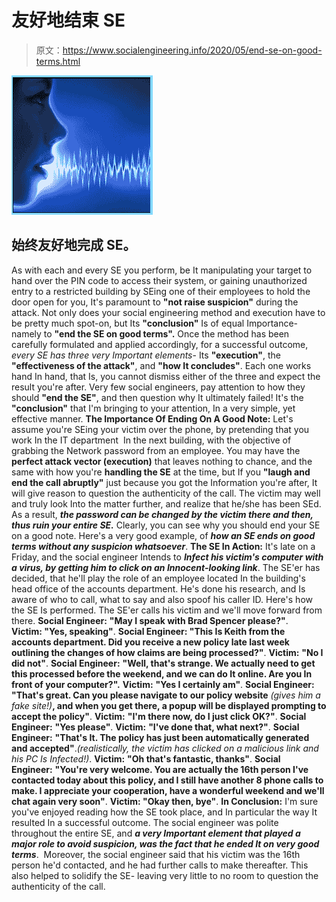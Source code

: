 # 友好地结束 SE

> 原文：<https://www.socialengineering.info/2020/05/end-se-on-good-terms.html>

[![](img/8b6892d364f3705221a7c6fbcfb3360d.png)](https://1.bp.blogspot.com/-R2ILn408RvM/Xq7zBQCNfhI/AAAAAAAAJzo/jppsj0feGs8L3nDNc9oc-fKrsECLQRiFACLcBGAsYHQ/s1600/Social%2BEngineering.%2Bwww.socialngineering.info.png)

## **始终友好地完成 SE。**

As with each and every SE you perform, be It manipulating your target to hand over the PIN code to access their system, or gaining unauthorized entry to a restricted building by SEing one of their employees to hold the door open for you, It's paramount to **"not raise suspicion"** during the attack. Not only does your social engineering method and execution have to be pretty much spot-on, but Its **"conclusion"** Is of equal Importance- namely to **"end the SE on good terms".**
Once the method has been carefully formulated and applied accordingly, for a successful outcome, *every SE has three very Important elements*- Its **"execution"**, the **"effectiveness of the attack"**, and **"how It concludes"**. Each one works hand In hand, that Is, you cannot dismiss either of the three and expect the result you're after. Very few social engineers, pay attention to how they should **"end the SE"**, and then question why It ultimately failed! It's the **"conclusion"** that I'm bringing to your attention, In a very simple, yet effective manner.
  **The Importance Of Ending On A Good Note:**
  Let's assume you're SEing your victim over the phone, by pretending that you work In the IT department  In the next building, with the objective of grabbing the Network password from an employee. You may have the **perfect attack vector (execution)** that leaves nothing to chance, and the same with how you're **handling the SE** at the time, but If you **"laugh and end the call abruptly"** just because you got the Information you're after, It will give reason to question the authenticity of the call.
  The victim may well and truly look Into the matter further, and realize that he/she has been SEd. As a result, ***the password can be changed by the victim there and then, thus ruin your entire SE.*** Clearly, you can see why you should end your SE on a good note. Here's a very good example, of ***how an SE ends on good terms without any suspicion whatsoever***.
  **The SE In Action:**
  It's late on a Friday, and the social engineer Intends to ***Infect his victim's computer with a virus, by getting him to click on an Innocent-looking link***. The SE'er has decided, that he'll play the role of an employee located In the building's head office of the accounts department. He's done his research, and Is aware of who to call, what to say and also spoof his caller ID.
  Here's how the SE Is performed. The SE'er calls his victim and we'll move forward from there.
  **Social Engineer:** **"May I speak with Brad Spencer please?"**.
**Victim: "Yes, speaking"**.
**Social Engineer: "This Is Keith from the accounts department. Did you receive a new policy late last week outlining the changes of how claims are being processed?"**.
**Victim:** **"No I did not"**.
**Social Engineer:** **"Well, that's strange. We actually need to get this processed before the weekend, and we can do It online. Are you In front of your computer?".**
**Victim:** **"Yes I certainly am"**.
**Social Engineer:** **"That's great. Can you please navigate to our policy website** *(gives him a fake site!)***, and when you get there, a popup will be displayed prompting to accept the policy"**.
**Victim:** **"I'm there now, do I just click OK?"**.
**Social Engineer:** **"Yes please"**.
**Victim:** **"I've done that, what next?"**.
**Social Engineer:** **"That's It. The policy has just been automatically generated and accepted"**.*(realistically, the victim has clicked on a malicious link and his PC Is Infected!)*.
**Victim:** **"Oh that's fantastic, thanks"**.
**Social Engineer:** **"You're very welcome. You are actually the 16th person I've contacted today about this policy, and I still have another 8 phone calls to make. I appreciate your cooperation, have a wonderful weekend and we'll chat again very soon"**.
**Victim: "Okay then, bye"**.
  **In Conclusion:**
  I'm sure you've enjoyed reading how the SE took place, and In particular the way It resulted In a successful outcome. The social engineer was polite throughout the entire SE, and ***a very Important element that played a major role to avoid suspicion, was the fact that he ended It on very good terms***. 
  Moreover, the social engineer said that his victim was the 16th person he'd contacted, and he had further calls to make thereafter. This also helped to solidify the SE- leaving very little to no room to question the authenticity of the call.